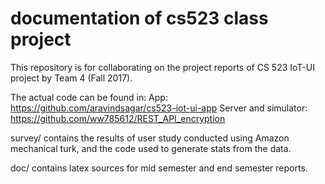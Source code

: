 # documentation of cs523 class project
This repository is for collaborating on the project reports of CS 523 IoT-UI project by Team 4 (Fall 2017).

The actual code can be found in:
App: https://github.com/aravindsagar/cs523-iot-ui-app
Server and simulator: https://github.com/ww785612/REST_API_encryption

survey/ contains the results of user study conducted using Amazon mechanical turk, and the code used to generate stats from the data.

doc/ contains latex sources for mid semester and end semester reports.
